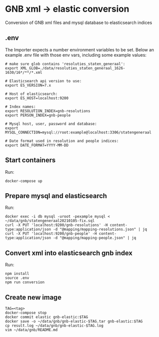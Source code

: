 # GNB xml -> elastic conversion
Conversion of GNB xml files and mysql database to elasticsearch indices

## .env
The Importer expects a number environment variables to be set.
Below an example .env file with those env vars, including some example values:

```
# make sure glob contains 'resoluties_staten_generaal':
export XML_GLOB=./data/resoluties_staten_generaal_1626-1630/16*/**/*.xml

# Elasticsearch api version to use:
export ES_VERSION=7.x

# Host of elasticsearch:
export ES_HOST=localhost:9200

# Index names:
export RESOLUTION_INDEX=gnb-resolutions
export PERSON_INDEX=gnb-people

# Mysql host, user, password and database:
export MYSQL_CONNECTION=mysql://root:example@localhost:3306/statengeneraal

# Date format used in resolution and people indices:
export DATE_FORMAT=YYYY-MM-DD
```

## Start containers
Run:
```
docker-compose up
```

## Prepare mysql and elasticsearch
Run:
```
docker exec -i db mysql -uroot -pexample mysql < ~/data/gnb/statengeneraal20210105-fix.sql 
curl -X PUT 'localhost:9200/gnb-resolutions' -H content-type:application/json -d "@mapping/mapping-resolutions.json" | jq
curl -X PUT 'localhost:9200/gnb-people' -H content-type:application/json -d "@mapping/mapping-people.json" | jq
```

## Convert xml into elasticsearch gnb index
Run:
```
npm install
source .env
npm run conversion
```

## Create new image
```
TAG=<tag>
docker-compose stop
docker commit elastic gnb-elastic:$TAG
docker save -o ~/data/gnb/gnb-elastic-$TAG.tar gnb-elastic:$TAG
cp result.log ~/data/gnb/gnb-elastic-$TAG.log
vim ~/data/gnb/README.md
```


